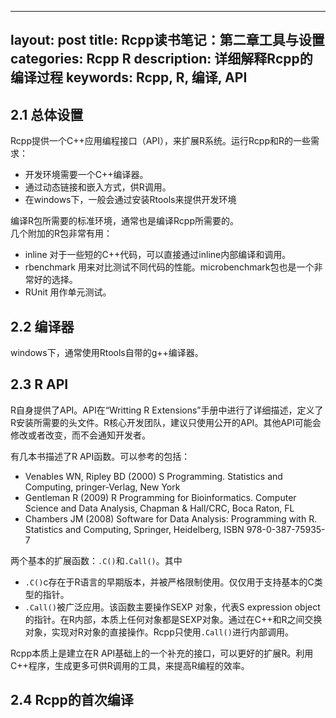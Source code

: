 -------
layout: post
title: Rcpp读书笔记：第二章工具与设置
categories: Rcpp R
description: 详细解释Rcpp的编译过程
keywords: Rcpp, R, 编译, API
------
## 2.1 总体设置

Rcpp提供一个C++应用编程接口（API），来扩展R系统。运行Rcpp和R的一些需求：

* 开发环境需要一个C++编译器。
* 通过动态链接和嵌入方式，供R调用。
* 在windows下，一般会通过安装Rtools来提供开发环境

编译R包所需要的标准环境，通常也是编译Rcpp所需要的。  
几个附加的R包非常有用： 

* inline 对于一些短的C++代码，可以直接通过inline内部编译和调用。
* rbenchmark 用来对比测试不同代码的性能。microbenchmark包也是一个非常好的选择。
* RUnit 用作单元测试。

## 2.2 编译器
windows下，通常使用Rtools自带的g++编译器。

## 2.3 R API
R自身提供了API。API在“Writting R Extensions”手册中进行了详细描述，定义了R安装所需要的头文件。R核心开发团队，建议只使用公开的API。其他API可能会修改或者改变，而不会通知开发者。  

有几本书描述了R API函数。可以参考的包括：  

* Venables WN, Ripley BD (2000) S Programming. Statistics and Computing, pringer-Verlag, New York
* Gentleman R (2009) R Programming for Bioinformatics. Computer Science and
Data Analysis, Chapman & Hall/CRC, Boca Raton, FL
* Chambers JM (2008) Software for Data Analysis: Programming with R. Statistics
and Computing, Springer, Heidelberg, ISBN 978-0-387-75935-7

两个基本的扩展函数：`.C()`和`.Call()`。其中

* `.C()`c存在于R语言的早期版本，并被严格限制使用。仅仅用于支持基本的C类型的指针。
* `.Call()`被广泛应用。该函数主要操作SEXP 对象，代表S expression object的指针。在R内部，本质上任何对象都是SEXP对象。通过在C++和R之间交换对象，实现对R对象的直接操作。Rcpp只使用`.Call()`进行内部调用。

Rcpp本质上是建立在R API基础上的一个补充的接口，可以更好的扩展R。利用C++程序，生成更多可供R调用的工具，来提高R编程的效率。

## 2.4 Rcpp的首次编译


